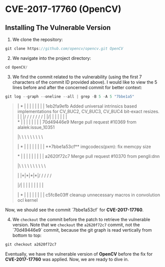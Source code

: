 # CVE-2017-17760 (OpenCV)

## Installing The Vulnerable Version

1.  We clone the repository:

```C
git clone https://github.com/opencv/opencv.git OpenCV
```

2.  We navigate into the project directory:

```C
cd OpenCV/
```

3.  We find the commit related to the vulnerability (using the first 7 characters of the commit ID provided above). I would like to view the 5 lines before and after the concerned commit for better context:

```C
git log --graph --oneline --all | grep -B 5 -A 5 "7bbe1a5"
```

> | \* | | | | | | | | 1eb2fa9efb Added universal intrinsics based implementations for CV_8UC2, CV_8UC3, CV_8UC4 bit-exact resizes.
> | | |/ / / / / / /
> | |/| | | | | | |  
> \* | | | | | | | | 70d49446e9 Merge pull request #10369 from alalek:issue_10351
> 
> |\\ \\ \\ \\ \\ \\ \\ \\ \\
> 
> | \* | | | | | | | | \*\*7bbe1a53cf\*\* imgcodecs(pxm): fix memcpy size
> 
> \* | | | | | | | | | a2620f72c7 Merge pull request #10370 from pengli:dnn
> 
> |\\ \\ \\ \\ \\ \\ \\ \\ \\ \\
> 
> | |\*|\*|\*|\*|/ / / / /
> 
> |/| | | | | | | | |
> 
> | \* | | | | | | | | c5fc8e03ff cleanup unnecessary macros in convolution ocl kernel

Now, we should see the commit \`7bbe1a53cf\` for **CVE-2017-17760**.

4.  We `checkout` the commit before the patch to retrieve the vulnerable version. Note that we `checkout` the `a2620f72c7` commit, not the \`70d49446e9\` commit, because the git graph is read vertically from bottom to top:

```C
git checkout a2620f72c7
```

Eventually, we have the vulnerable version of **OpenCV** before the fix for **CVE-2017-17760** was applied. Now, we are ready to dive in.
